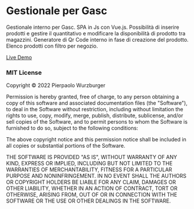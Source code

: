 # Gestionale per Gasc

Gestionale interno per Gasc.
SPA in Js con Vue.js.
Possibilità di inserire prodotti e gestire il quantitativo e modificare la disponibilità di prodotto tra magazzini.
Generatore di Qr Code interno in fase di creazione del prodotto.
Elenco prodotti con filtro per negozio.

[Live Demo](https://pierw.github.io/gestionale-gasc/)


### MIT License

Copyright &copy; 2022 Pierpaolo Wurzburger

Permission is hereby granted, free of charge, to any person obtaining a copy
of this software and associated documentation files (the "Software"), to deal
in the Software without restriction, including without limitation the rights
to use, copy, modify, merge, publish, distribute, sublicense, and/or sell
copies of the Software, and to permit persons to whom the Software is
furnished to do so, subject to the following conditions:

The above copyright notice and this permission notice shall be included in all
copies or substantial portions of the Software.

THE SOFTWARE IS PROVIDED "AS IS", WITHOUT WARRANTY OF ANY KIND, EXPRESS OR
IMPLIED, INCLUDING BUT NOT LIMITED TO THE WARRANTIES OF MERCHANTABILITY,
FITNESS FOR A PARTICULAR PURPOSE AND NONINFRINGEMENT. IN NO EVENT SHALL THE
AUTHORS OR COPYRIGHT HOLDERS BE LIABLE FOR ANY CLAIM, DAMAGES OR OTHER
LIABILITY, WHETHER IN AN ACTION OF CONTRACT, TORT OR OTHERWISE, ARISING FROM,
OUT OF OR IN CONNECTION WITH THE SOFTWARE OR THE USE OR OTHER DEALINGS IN THE
SOFTWARE.
